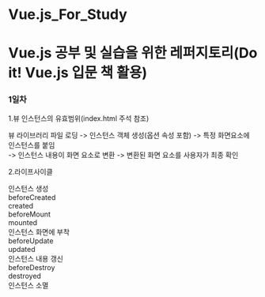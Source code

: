 # Vue.js_For_Study

<h1>Vue.js 공부 및 실습을 위한 레퍼지토리(Do it! Vue.js 입문 책 활용)</h1>

<h3>1일차</h3>
1.뷰 인스턴스의 유효범위(index.html 주석 참조)

뷰 라이브러리 파일 로딩 -> 인스턴스 객체 생성(옵션 속성 포함) -> 특정 화면요소에 인스턴스를 붙임  
-> 인스턴스 내용이 화면 요소로 변환 -> 변환된 화면 요소를 사용자가 최종 확인

2.라이프사이클

인스턴스 생성  
beforeCreated  
created  
beforeMount  
mounted  
인스턴스 화면에 부착  
beforeUpdate  
updated  
인스턴스 내용 갱신  
beforeDestroy  
destroyed  
인스턴스 소멸  
